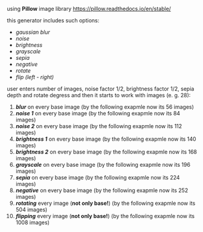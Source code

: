 using **Pillow** image library 
https://pillow.readthedocs.io/en/stable/

this generator includes such options:
* _gaussian blur_
* _noise_
* _brightness_
* _grayscale_
* _sepia_
* _negative_
* _rotate_
* _flip (left - right)_

user enters number of images, noise factor 1/2, brightness factor 1/2, sepia depth and rotate degress and then it starts to work with images (e. g. 28):
1. **_blur_** on every base image (by the following exapmle now its 56 images)
2. **_noise 1_** on every base image (by the following exapmle now its 84 images)
3. **_noise 2_** on every base image (by the following exapmle now its 112 images)
4. **_brightness 1_** on every base image (by the following exapmle now its 140 images)
5. **_brightness 2_** on every base image (by the following exapmle now its 168 images)
6. **_grayscale_** on every base image (by the following exapmle now its 196 images)
7. **_sepia_** on every base image (by the following exapmle now its 224 images)
8. **_negative_** on every base image (by the following exapmle now its 252 images)
9. **_rotating_** every image (**not only base!**) (by the following exapmle now its 504 images)
10. **_flipping_** every image (**not only base!**) (by the following exapmle now its 1008 images)
